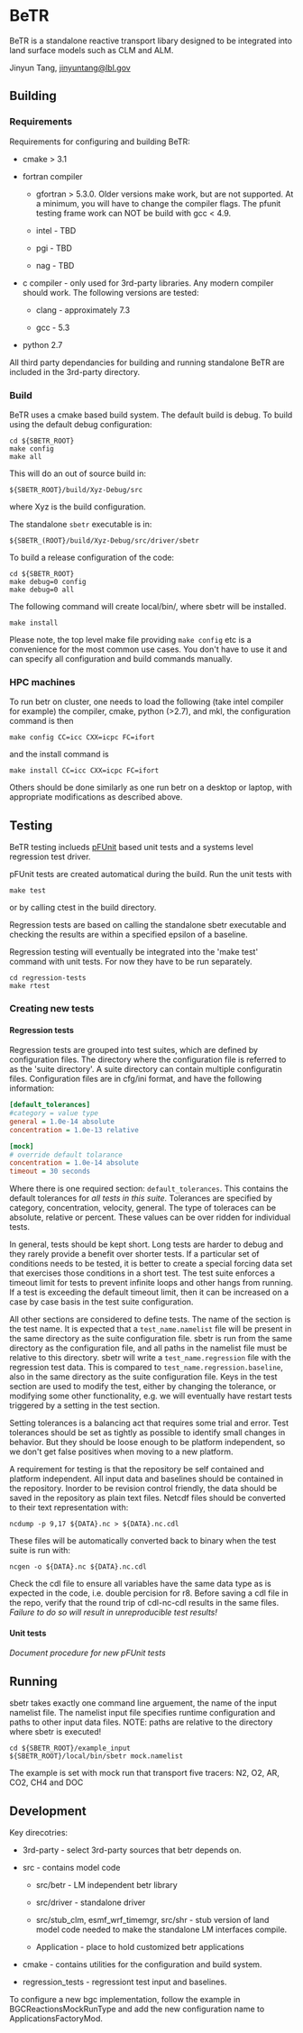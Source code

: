 # BeTR

BeTR is a standalone reactive transport libary designed to be
integrated into land surface models such as CLM and ALM.

Jinyun Tang, jinyuntang@lbl.gov

## Building

### Requirements

Requirements for configuring and building BeTR:

* cmake > 3.1

* fortran compiler

  * gfortran > 5.3.0. Older versions make work, but are not
    supported. At a minimum, you will have to change the compiler
    flags. The pfunit testing frame work can NOT be build with gcc <
    4.9.

  * intel - TBD

  * pgi - TBD

  * nag - TBD

* c compiler - only used for 3rd-party libraries. Any modern compiler
  should work. The following versions are tested:

  * clang - approximately 7.3

  * gcc - 5.3

* python 2.7

All third party dependancies for building and running standalone BeTR
are included in the 3rd-party directory.

### Build


BeTR uses a cmake based build system. The default build is debug. To
build using the default debug configuration:

    cd ${SBETR_ROOT}
    make config
    make all

This will do an out of source build in:

    ${SBETR_ROOT}/build/Xyz-Debug/src

where Xyz is the build configuration.

The standalone `sbetr` executable is in:

    ${SBETR_(ROOT}/build/Xyz-Debug/src/driver/sbetr

To build a release configuration of the code:

    cd ${SBETR_ROOT}
    make debug=0 config
    make debug=0 all

The following command will create local/bin/, where sbetr will be installed.

    make install

Please note, the top level make file providing `make config` etc is a
convenience for the most common use cases. You don't have to use it
and can specify all configuration and build commands manually.


### HPC machines

To run betr on cluster, one needs to load the following (take intel
compiler for example) the compiler, cmake, python (>2.7), and
mkl, the configuration command is then

    make config CC=icc CXX=icpc FC=ifort

and the install command is

    make install CC=icc CXX=icpc FC=ifort

Others should be done similarly as one run betr on a desktop or
laptop, with appropriate modifications as described above.

## Testing

BeTR testing inclueds [pFUnit](http://pfunit.sourceforge.net/) based
unit tests and a systems level regression test driver.

pFUnit tests are created automatical during the build. Run the unit
tests with

    make test

or by calling ctest in the build directory.

Regression tests are based on calling the standalone sbetr executable
and checking the results are within a specified epsilon of a baseline.

Regression testing will eventually be integrated into the 'make test'
command with unit tests. For now they have to be run separately.

    cd regression-tests
    make rtest




### Creating new tests

#### Regression tests

Regression tests are grouped into test suites, which are defined by
configuration files. The directory where the configuration file is
referred to as the 'suite directory'. A suite directory can contain
multiple configuratin files. Configuration files are in cfg/ini
format, and have the following information:

```INI
[default_tolerances]
#category = value type
general = 1.0e-14 absolute
concentration = 1.0e-13 relative

[mock]
# override default tolarance
concentration = 1.0e-14 absolute
timeout = 30 seconds

```

Where there is one required section: `default_tolerances`. This
contains the default tolerances for *all tests in this suite.*
Tolerances are specified by category, concentration, velocity,
general. The type of toleraces can be absolute, relative or
percent. These values can be over ridden for individual tests.

In general, tests should be kept short. Long tests are harder to debug
and they rarely provide a benefit over shorter tests. If a particular
set of conditions needs to be tested, it is better to create a special
forcing data set that exercises those conditions in a short test. The
test suite enforces a timeout limit for tests to prevent infinite
loops and other hangs from running. If a test is exceeding the default
timeout limit, then it can be increased on a case by case basis in the
test suite configuration.

All other sections are considered to define tests. The name of the
section is the test name. It is expected that a `test_name.namelist`
file will be present in the same directory as the suite configuration
file. sbetr is run from the same directory as the configuration file,
and all paths in the namelist file must be relative to this directory.
sbetr will write a `test_name.regression` file with the regression
test data. This is compared to `test_name.regression.baseline`, also
in the same directory as the suite configuration file. Keys in the
test section are used to modify the test, either by changing the
tolerance, or modifying some other functionality, e.g. we will
eventually have restart tests triggered by a setting in the test
section.

Setting tolerances is a balancing act that requires some trial and
error. Test tolerances should be set as tightly as possible to
identify small changes in behavior. But they should be loose enough to
be platform independent, so we don't get false positives when moving
to a new platform.

A requirement for testing is that the repository be self contained and
platform independent. All input data and baselines should be contained
in the repository. Inorder to be revision control friendly, the data
should be saved in the repository as plain text files. Netcdf files
should be converted to their text representation with:

    ncdump -p 9,17 ${DATA}.nc > ${DATA}.nc.cdl

These files will be automatically converted back to binary when the
test suite is run with:

    ncgen -o ${DATA}.nc ${DATA}.nc.cdl

Check the cdl file to ensure all variables have the same data type as
is expected in the code, i.e. double percision for r8. Before saving a
cdl file in the repo, verify that the round trip of cdl-nc-cdl results
in the same files. *Failure to do so will result in unreproducible
test results!*


#### Unit tests

*Document procedure for new pFUnit tests*

## Running

sbetr takes exactly one command line arguement, the name of the input
namelist file. The namelist input file specifies runtime configuration
and paths to other input data files. NOTE: paths are relative to the
directory where sbetr is executed!


    cd ${SBETR_ROOT}/example_input
    ${SBETR_ROOT}/local/bin/sbetr mock.namelist

The example is set with mock run that transport five tracers: N2, O2,
AR, CO2, CH4 and DOC


## Development

Key direcotries:

* 3rd-party - select 3rd-party sources that betr depends on.

* src - contains model code

  * src/betr - LM independent betr library

  * src/driver - standalone driver

  * src/stub\_clm, esmf\_wrf\_timemgr, src/shr - stub version of land
    model code needed to make the standalone LM interfaces compile.

  * Application - place to hold customized betr applications

* cmake - contains utilities for the configuration and build system.

* regression_tests - regressiont test input and baselines.


To configure a new bgc implementation, follow the example in
BGCReactionsMockRunType and add the new configuration name to
ApplicationsFactoryMod.
